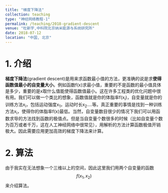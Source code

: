 ```yaml
---
title: "梯度下降法"
collection: teaching
type: "神经网络教程-1"
permalink: /teaching/2018-gradient-descent
venue: "杜新宇,中科院北京纳米能源与系统研究所"
date: 2018-07-12
location: "中国, 北京"
---
```


<script type="text/javascript" src="http://cdn.mathjax.org/mathjax/latest/MathJax.js?config=default"></script>

# 1. 介绍

**梯度下降法**(gradient descent)是用来求函数最小值的方法，更准确的说是求**使得函数值最小的自变量大小**。例如函数f(x)求最小值，重要的不是函数的最小值具体是多少，重要的是x取什么值能使得函数值最小。这在许多工程类的优化问题中很有用。我们可以做一个类比的想象，函数值就是你的体脂率f(x<sub>i</sub>)，自变量就是你的训练方法x<sub>i</sub>，包括运动强度x<sub>1</sub>，运动时长x<sub>2</sub>....等。真正重要的事情是找到一种训练方法x<sub>i</sub>，使得你的体脂率f(x)最低。当然，自变量数目很少的情况下我们可以用函数求导的方法找到函数的极值点。但是当自变量个数很多的时候（比如自变量个数为百万或者千万，这在人工神经网络中很常见），用解析的方法计算函数极值开销极大。因此需要应用更加高效的梯度下降法来计算。

# 2. 算法

由于我实在无法想象一个三维以上的空间，因此这里我们用两个自变量的函数$$f(x_1,x_2)$$来介绍算法。